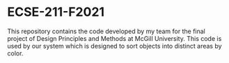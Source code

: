 # ECSE-211-F2021
This repository contains the code developed by my team for the final project of Design Principles and Methods at McGill University. This code is used by our system which is designed to sort objects into distinct areas by color.
